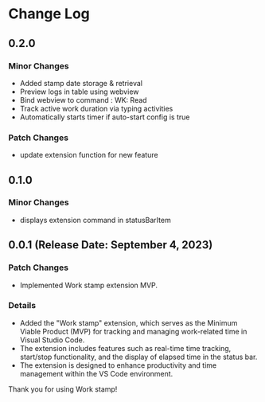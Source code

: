 # Change Log

## 0.2.0

### Minor Changes

- Added stamp date storage & retrieval
- Preview logs in table using webview
- Bind webview to command : WK: Read
- Track active work duration via typing activities
- Automatically starts timer if auto-start config is true

### Patch Changes

- update extension function for new feature

## 0.1.0

### Minor Changes

- displays extension command in statusBarItem

## 0.0.1 (Release Date: September 4, 2023)

### Patch Changes

- Implemented Work stamp extension MVP.

### Details

- Added the "Work stamp" extension, which serves as the Minimum Viable Product (MVP) for tracking and managing work-related time in Visual Studio Code.
- The extension includes features such as real-time time tracking, start/stop functionality, and the display of elapsed time in the status bar.
- The extension is designed to enhance productivity and time management within the VS Code environment.

Thank you for using Work stamp!
